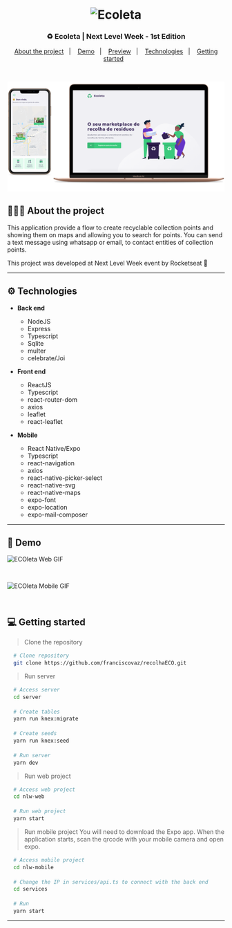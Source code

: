 <h1 align="center">
  <img width="182" alt="Ecoleta" src="https://user-images.githubusercontent.com/11545976/83693566-b5c94780-a5cc-11ea-893f-dd34d8cb10c1.png">
</h1>

<h3 align="center">
  ♻ Ecoleta | Next Level Week - 1st Edition
</h3>

<p align="center">
  <a href="#%EF%B8%8F-about-the-project">About the project</a>&nbsp;&nbsp;&nbsp;|&nbsp;&nbsp;&nbsp;
  <a href="#-demo">Demo</a>&nbsp;&nbsp;&nbsp;|&nbsp;&nbsp;&nbsp;
  <a href="#-preview">Preview</a>&nbsp;&nbsp;&nbsp;|&nbsp;&nbsp;&nbsp;
  <a href="#-technologies">Technologies</a>&nbsp;&nbsp;&nbsp;|&nbsp;&nbsp;&nbsp;
  <a href="#-getting-started">Getting started</a>&nbsp;&nbsp;&nbsp;
</p>

</br>

![image](imgs/preview-nlw.png)

## 💇🏻‍♂️ About the project

This application provide a flow to create recyclable collection points and showing them on maps and allowing you to search for points.
You can send a text message using whatsapp or email, to contact entities of collection points.

This project was developed at Next Level Week event by Rocketseat 🚀

---

## ⚙ Technologies

- **Back end**

  - NodeJS
  - Express
  - Typescript
  - Sqlite
  - multer
  - celebrate/Joi

- **Front end**

  - ReactJS
  - Typescript
  - react-router-dom
  - axios
  - leaflet
  - react-leaflet

- **Mobile**
  - React Native/Expo
  - Typescript
  - react-navigation
  - axios
  - react-native-picker-select
  - react-native-svg
  - react-native-maps
  - expo-font
  - expo-location
  - expo-mail-composer

---

## 📸 Demo

![ECOleta Web GIF](imgs/web-nlw.gif)

<br />

![ECOleta Mobile GIF](imgs/nlw-mobile.gif)

<br />

## 💻 Getting started

> Clone the repository

```bash
  # Clone repository
  git clone https://github.com/franciscovaz/recolhaECO.git
```

> Run server

```bash
  # Access server
  cd server

  # Create tables
  yarn run knex:migrate

  # Create seeds
  yarn run knex:seed

  # Run server
  yarn dev
```

> Run web project

```bash
  # Access web project
  cd nlw-web

  # Run web project
  yarn start
```

> Run mobile project
> You will need to download the Expo app. When the application starts, scan the qrcode with your mobile camera and open expo.

```bash
  # Access mobile project
  cd nlw-mobile

  # Change the IP in services/api.ts to connect with the back end
  cd services

  # Run
  yarn start
```

---
